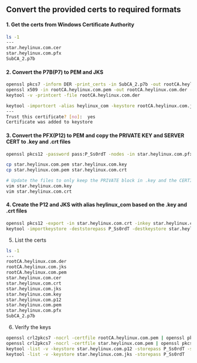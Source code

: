 Convert the provided certs to required formats
---

#### 1. Get the certs from Windows Certificate Authority

```bash
ls -1
---
star.heylinux.com.cer
star.heylinux.com.pfx
SubCA_2.p7b
```

#### 2. Convert the P7B(P7) to PEM and JKS

```bash
openssl pkcs7 -inform DER -print_certs -in SubCA_2.p7b -out rootCA.heylinux.com.pem
openssl x509 -in rootCA.heylinux.com.pem -out rootCA.heylinux.com.der -outform der
keytool -v -printcert -file rootCA.heylinux.com.der

keytool -importcert -alias heylinux_com -keystore rootCA.heylinux.com.jks -storepass P_Ss0rdT -file rootCA.heylinux.com.der
---
Trust this certificate? [no]:  yes
Certificate was added to keystore
```

#### 3. Convert the PFX(P12) to PEM and copy the PRIVATE KEY and SERVER CERT to .key and .crt files

```bash
openssl pkcs12 -password pass:P_Ss0rdT -nodes -in star.heylinux.com.pfx -out star.heylinux.com.pem

cp star.heylinux.com.pem star.heylinux.com.key
cp star.heylinux.com.pem star.heylinux.com.crt

# Update the files to only keep the PRIVATE block in .key and the CERTIFICATE blocks in .crt
vim star.heylinux.com.key
vim star.heylinux.com.crt
```

#### 4. Create the P12 and JKS with alias heylinux_com based on the .key and .crt files

```bash
openssl pkcs12 -export -in star.heylinux.com.crt -inkey star.heylinux.com.key -password pass:P_Ss0rdT -name heylinux_com -out star.heylinux.com.p12
keytool -importkeystore -deststorepass P_Ss0rdT -destkeystore star.heylinux.com.jks -srcstorepass P_Ss0rdT -srckeystore star.heylinux.com.p12 -srcstoretype PKCS12 -alias heylinux_com
```

5. List the certs

```bash
ls -1
---
rootCA.heylinux.com.der
rootCA.heylinux.com.jks
rootCA.heylinux.com.pem
star.heylinux.com.cer
star.heylinux.com.crt
star.heylinux.com.jks
star.heylinux.com.key
star.heylinux.com.p12
star.heylinux.com.pem
star.heylinux.com.pfx
SubCA_2.p7b
```

6. Verify the keys

```bash
openssl crl2pkcs7 -nocrl -certfile rootCA.heylinux.com.pem | openssl pkcs7 -print_certs -text -noout
openssl crl2pkcs7 -nocrl -certfile star.heylinux.com.pem | openssl pkcs7 -print_certs -text -noout
keytool -list -v -keystore star.heylinux.com.p12 -storepass P_Ss0rdT -storetype PKCS12
keytool -list -v -keystore star.heylinux.com.jks -storepass P_Ss0rdT
```
